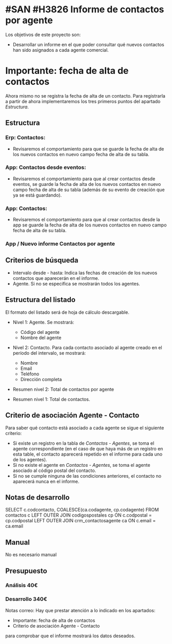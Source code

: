 # #SAN #H3826 Informe de contactos por agente

Los objetivos de este proyecto son:
+ Desarrollar un informe en el que poder consultar qué nuevos contactos han sido asignados a cada agente comercial.

# Importante: fecha de alta de contactos
Ahora mismo no se registra la fecha de alta de un contacto. Para registrarla a partir de ahora implementaremos los tres primeros puntos del apartado _Estructura_.

## Estructura

### Erp: Contactos:
* Revisaremos el comportamiento para que se guarde la fecha de alta de los nuevos contactos en nuevo campo fecha de alta de su tabla.

### App: Contactos desde eventos:
* Revisaremos el comportamiento para que al crear contactos desde eventos, se guarde la fecha de alta de los nuevos contactos en nuevo campo fecha de alta de su tabla (además de su evento de creación que ya se está guardando).

### App: Contactos:
* Revisaremos el comportamiento para que al crear contactos desde la app se guarde la fecha de alta de los nuevos contactos en nuevo campo fecha de alta de su tabla.


### App / Nuevo informe Contactos por agente

## Criterios de búsqueda
+ Intervalo desde - hasta: Indica las fechas de creación de los nuevos contactos que aparecerán en el informe.
+ Agente. Si no se especifica se mostrarán todos los agentes.

## Estructura del listado
El formato del listado será de hoja de cálculo descargable.

+ Nivel 1: Agente. Se mostrará:
    + Código del agente
    + Nombre del agente

+ Nivel 2: Contacto. Para cada contacto asociado al agente creado en el período del intervalo, se mostrará:
    + Nombre
    + Email
    + Teléfono
    + Dirección completa

+ Resumen nivel 2: Total de contactos por agente
+ Resumen nivel 1: Total de contactos.

## Criterio de asociación Agente - Contacto
Para saber qué contacto está asociado a cada agente se sigue el siguiente criterio:
+ Si existe un registro en la tabla de _Contactos - Agentes_, se toma el agente correspondiente (en el caso de que haya más de un registro en esta table, el contacto aparecerá repetido en el informe para cada uno de los agentes).
+ Si no existe el agente en _Contactos - Agentes_, se toma el agente asociado al código postal del contacto.
+ Si no se cumple ninguna de las condiciones anteriores, el contacto no aparecerá nunca en el informe.

## Notas de desarrollo
SELECT c.codcontacto, COALESCE(ca.codagente, cp.codagente)
FROM contactos c LEFT OUTER JOIN codigospostales cp ON c.codpostal = cp.codpostal LEFT OUTER JOIN crm_contactosagente ca ON c.email = ca.email

## Manual
No es necesario manual

## Presupuesto
### Análisis 40€
### Desarrollo 340€

Notas correo: Hay que prestar atención a lo indicado en los apartados:
+ Importante: fecha de alta de contactos
+ Criterio de asociación Agente - Contacto

para comprobar que el informe mostrará los datos deseados.
